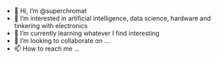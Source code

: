 - 👋 Hi, I’m @superchromat
- 👀 I’m interested in artificial intelligence, data science, hardware and tinkering with electronics
- 🌱 I’m currently learning whatever I find interesting
- 💞️ I’m looking to collaborate on ...
- 📫 How to reach me ...

<!---
superchromat/superchromat is a ✨ special ✨ repository because its `README.md` (this file) appears on your GitHub profile.
You can click the Preview link to take a look at your changes.
--->
